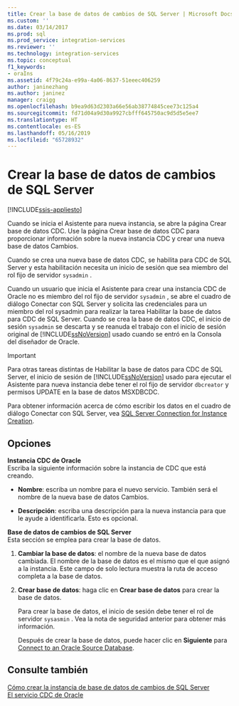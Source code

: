 ```yaml
---
title: Crear la base de datos de cambios de SQL Server | Microsoft Docs
ms.custom: ''
ms.date: 03/14/2017
ms.prod: sql
ms.prod_service: integration-services
ms.reviewer: ''
ms.technology: integration-services
ms.topic: conceptual
f1_keywords:
- oraIns
ms.assetid: 4f79c24a-e99a-4a06-8637-51eeec406259
author: janinezhang
ms.author: janinez
manager: craigg
ms.openlocfilehash: b9ea9d63d2303a66e56ab38774845cee73c125a4
ms.sourcegitcommit: fd71d04a9d30a9927cbfff645750ac9d5d5e5ee7
ms.translationtype: HT
ms.contentlocale: es-ES
ms.lasthandoff: 05/16/2019
ms.locfileid: "65728932"
---
```

# <a name="create-the-sql-server-change-database"></a>Crear la base de datos de cambios de SQL Server

[!INCLUDE[ssis-appliesto](../../includes/ssis-appliesto-ssvrpluslinux-asdb-asdw-xxx.md)]


  Cuando se inicia el Asistente para nueva instancia, se abre la página Crear base de datos CDC. Use la página Crear base de datos CDC para proporcionar información sobre la nueva instancia CDC y crear una nueva base de datos Cambios.  
  
 Cuando se crea una nueva base de datos CDC, se habilita para CDC de SQL Server y esta habilitación necesita un inicio de sesión que sea miembro del rol fijo de servidor `sysadmin` .  
  
 Cuando un usuario que inicia el Asistente para crear una instancia CDC de Oracle no es miembro del rol fijo de servidor `sysadmin` , se abre el cuadro de diálogo Conectar con SQL Server y solicita las credenciales para un miembro del rol sysadmin para realizar la tarea Habilitar la base de datos para CDC de SQL Server. Cuando se crea la base de datos CDC, el inicio de sesión `sysadmin` se descarta y se reanuda el trabajo con el inicio de sesión original de [!INCLUDE[ssNoVersion](../../includes/ssnoversion-md.md)] usado cuando se entró en la Consola del diseñador de Oracle.  
  
> [!IMPORTANT]  
>  Para otras tareas distintas de Habilitar la base de datos para CDC de SQL Server, el inicio de sesión de [!INCLUDE[ssNoVersion](../../includes/ssnoversion-md.md)] usado para ejecutar el Asistente para nueva instancia debe tener el rol fijo de servidor `dbcreator` y permisos UPDATE en la base de datos MSXDBCDC.  
  
 Para obtener información acerca de cómo escribir los datos en el cuadro de diálogo Conectar con SQL Server, vea [SQL Server Connection for Instance Creation](../../integration-services/change-data-capture/sql-server-connection-for-instance-creation.md).  
  
## <a name="options"></a>Opciones  
 **Instancia CDC de Oracle**  
 Escriba la siguiente información sobre la instancia de CDC que está creando.  
  
-   **Nombre**: escriba un nombre para el nuevo servicio. También será el nombre de la nueva base de datos Cambios.  
  
-   **Descripción**: escriba una descripción para la nueva instancia para que le ayude a identificarla. Esto es opcional.  
  
 **Base de datos de cambios de SQL Server**  
 Esta sección se emplea para crear la base de datos.  
  
1.  **Cambiar la base de datos**: el nombre de la nueva base de datos cambiada. El nombre de la base de datos es el mismo que el que asignó a la instancia. Este campo de solo lectura muestra la ruta de acceso completa a la base de datos.  
  
2.  **Crear base de datos**: haga clic en **Crear base de datos** para crear la base de datos.  
  
     Para crear la base de datos, el inicio de sesión debe tener el rol de servidor `sysasmin` . Vea la nota de seguridad anterior para obtener más información.  
  
     Después de crear la base de datos, puede hacer clic en **Siguiente** para [Connect to an Oracle Source Database](../../integration-services/change-data-capture/connect-to-an-oracle-source-database.md).  
  
## <a name="see-also"></a>Consulte también  
 [Cómo crear la instancia de base de datos de cambios de SQL Server](../../integration-services/change-data-capture/how-to-create-the-sql-server-change-database-instance.md)   
 [El servicio CDC de Oracle](../../integration-services/change-data-capture/the-oracle-cdc-service.md)  
  
  
